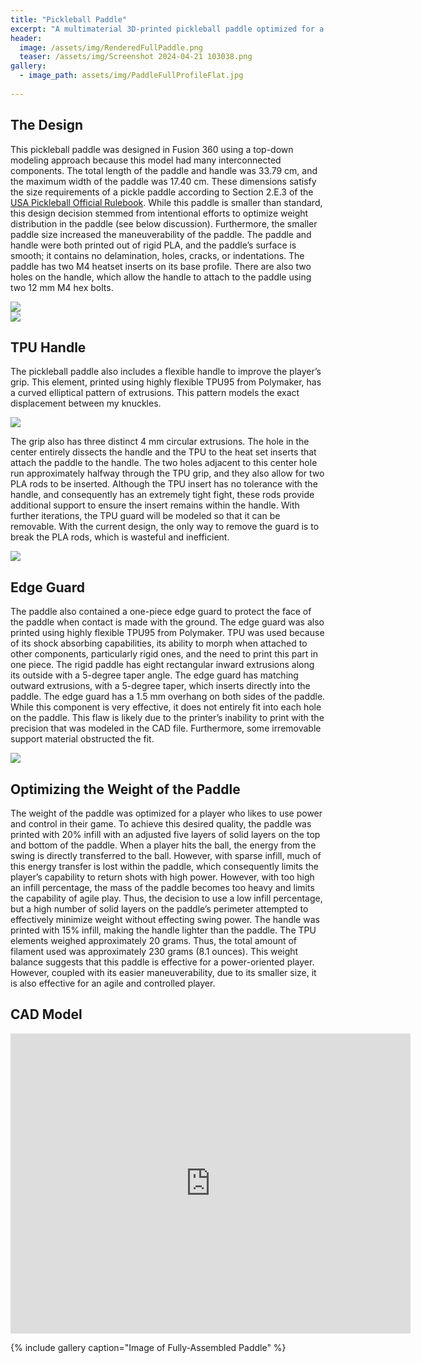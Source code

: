 ```yaml
---
title: "Pickleball Paddle"
excerpt: "A multimaterial 3D-printed pickleball paddle optimized for a player who incorporates power and control into their play."
header:
  image: /assets/img/RenderedFullPaddle.png
  teaser: /assets/img/Screenshot 2024-04-21 103038.png
gallery:
  - image_path: assets/img/PaddleFullProfileFlat.jpg
   
---
```


## The Design

This pickleball paddle was designed in Fusion 360 using a top-down modeling approach because this model had many interconnected components. The total length of the paddle and handle was 33.79 cm, and the maximum width of the paddle was 17.40 cm. These dimensions satisfy the size requirements of a pickle paddle according to Section 2.E.3 of the [USA Pickleball Official Rulebook](https://usapickleball.org/docs/USA-Pickleball-Official-Rulebook-2024-v1.pdf). While this paddle is smaller than standard, this design decision stemmed from intentional efforts to optimize weight distribution in the paddle (see below discussion). Furthermore, the smaller paddle size increased the maneuverability of the paddle. The paddle and handle were both printed out of rigid PLA, and the paddle’s surface is smooth; it contains no delamination, holes, cracks, or indentations. The paddle has two M4 heatset inserts on its base profile. There are also two holes on the handle, which allow the handle to attach to the paddle using two 12 mm M4 hex bolts. 

<img src="/assets/img/RenderedPaddle.png" style="display:flex; margin:auto;">

<img src="/assets/img/ScrewPaddleProfileUpdated.png" style="display:flex; margin:auto;">

## TPU Handle

The pickleball paddle also includes a flexible handle to improve the player’s grip. This element, printed using highly flexible TPU95 from Polymaker, has a curved elliptical pattern of extrusions. This pattern models the exact displacement between my knuckles. 

<img src="/assets/img/PaddleSideProfile.jpg" style="display:flex; margin:auto;"> 

The grip also has three distinct 4 mm circular extrusions. The hole in the center entirely dissects the handle and the TPU to the heat set inserts that attach the paddle to the handle. The two holes adjacent to this center hole run approximately halfway through the TPU grip, and they also allow for two PLA rods to be inserted. Although the TPU insert has no tolerance with the handle, and consequently has an extremely tight fight, these rods provide additional support to ensure the insert remains within the handle.  With further iterations, the TPU guard will be modeled so that it can be removable. With the current design, the only way to remove the guard is to break the PLA rods, which is wasteful and inefficient. 

<img src="/assets/img/RenderedTPUGrip.png" style="display:flex; margin:auto;"> 

## Edge Guard

The paddle also contained a one-piece edge guard to protect the face of the paddle when contact is made with the ground. The edge guard was also printed using highly flexible TPU95 from Polymaker. TPU was used because of its shock absorbing capabilities, its ability to morph when attached to other components, particularly rigid ones, and the need to print this part in one piece. The rigid paddle has eight rectangular inward extrusions along its outside with a 5-degree taper angle. The edge guard has matching outward extrusions, with a 5-degree taper, which inserts directly into the paddle. The edge guard has a 1.5 mm overhang on both sides of the paddle. While this component is very effective, it does not entirely fit into each hole on the paddle. This flaw is likely due to the printer’s inability to print with the precision that was modeled in the CAD file. Furthermore, some irremovable support material obstructed the fit. 

<img src="/assets/img/EdgeGuardDelamination.jpg" style="display:flex; margin:auto;"> 

## Optimizing the Weight of the Paddle

The weight of the paddle was optimized for a player who likes to use power and control in their game. To achieve this desired quality, the paddle was printed with 20% infill with an adjusted five layers of solid layers on the top and bottom of the paddle. When a player hits the ball, the energy from the swing is directly transferred to the ball. However, with sparse infill, much of this energy transfer is lost within the paddle, which consequently limits the player’s capability to return shots with high power. However, with too high an infill percentage, the mass of the paddle becomes too heavy and limits the capability of agile play. Thus, the decision to use a low infill percentage, but a high number of solid layers on the paddle’s perimeter attempted to effectively minimize weight without effecting swing power. The handle was printed with 15% infill, making the handle lighter than the paddle. The TPU elements weighed approximately 20 grams. Thus, the total amount of filament used was approximately 230 grams (8.1 ounces). This weight balance suggests that this paddle is effective for a power-oriented player. However, coupled with its easier maneuverability, due to its smaller size, it is also effective for an agile and controlled player. 

## CAD Model
<iframe src="https://vanderbilt643.autodesk360.com/shares/public/SH512d4QTec90decfa6e4483548c63010b6f?mode=embed" width="640" height="480" allowfullscreen="true" webkitallowfullscreen="true" mozallowfullscreen="true"  frameborder="0"></iframe>

{% include gallery caption="Image of Fully-Assembled Paddle" %}


